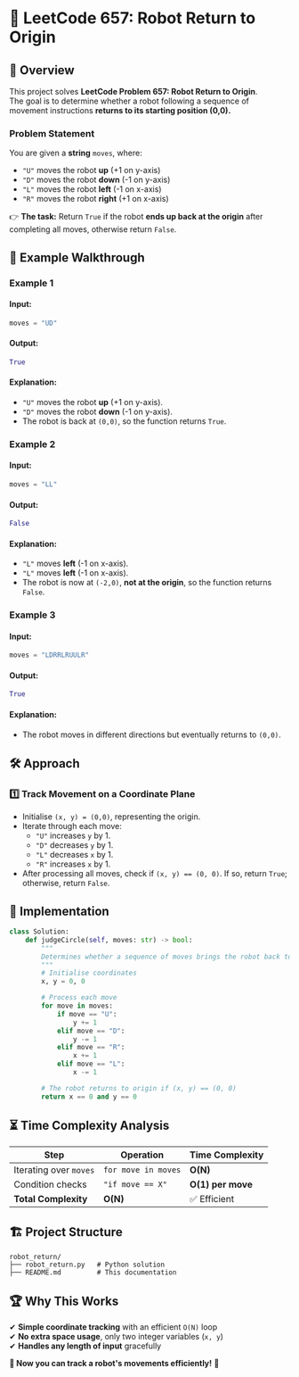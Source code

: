 # 🤖 **LeetCode 657: Robot Return to Origin**

## 📌 **Overview**
This project solves **LeetCode Problem 657: Robot Return to Origin**.  
The goal is to determine whether a robot following a sequence of movement instructions **returns to its starting position (0,0).**  

### **Problem Statement**
You are given a **string** `moves`, where:
- `"U"` moves the robot **up** (+1 on y-axis)
- `"D"` moves the robot **down** (-1 on y-axis)
- `"L"` moves the robot **left** (-1 on x-axis)
- `"R"` moves the robot **right** (+1 on x-axis)

👉 **The task:** Return `True` if the robot **ends up back at the origin** after completing all moves, otherwise return `False`.

## 🎯 **Example Walkthrough**

### **Example 1**
#### **Input:**
```python
moves = "UD"
```
#### **Output:**
```python
True
```
#### **Explanation:**
- `"U"` moves the robot **up** (+1 on y-axis).
- `"D"` moves the robot **down** (-1 on y-axis).
- The robot is back at `(0,0)`, so the function returns `True`.

### **Example 2**
#### **Input:**
```python
moves = "LL"
```
#### **Output:**
```python
False
```
#### **Explanation:**
- `"L"` moves **left** (-1 on x-axis).
- `"L"` moves **left** (-1 on x-axis).
- The robot is now at `(-2,0)`, **not at the origin**, so the function returns `False`.

### **Example 3**
#### **Input:**
```python
moves = "LDRRLRUULR"
```
#### **Output:**
```python
True
```
#### **Explanation:**
- The robot moves in different directions but eventually returns to `(0,0)`.

## 🛠 **Approach**
### **1️⃣ Track Movement on a Coordinate Plane**
- Initialise `(x, y) = (0,0)`, representing the origin.
- Iterate through each move:
  - `"U"` increases `y` by 1.
  - `"D"` decreases `y` by 1.
  - `"L"` decreases `x` by 1.
  - `"R"` increases `x` by 1.
- After processing all moves, check if `(x, y) == (0, 0)`. If so, return `True`; otherwise, return `False`.

## 🚀 **Implementation**
```python
class Solution:
    def judgeCircle(self, moves: str) -> bool:
        """
        Determines whether a sequence of moves brings the robot back to the origin (0,0).
        """
        # Initialise coordinates
        x, y = 0, 0

        # Process each move
        for move in moves:
            if move == "U":
                y += 1
            elif move == "D":
                y -= 1
            elif move == "R":
                x += 1
            elif move == "L":
                x -= 1

        # The robot returns to origin if (x, y) == (0, 0)
        return x == 0 and y == 0
```

## ⏳ **Time Complexity Analysis**
| Step | Operation | Time Complexity |
|------|------------|----------------|
| Iterating over `moves` | `for move in moves` | **O(N)** |
| Condition checks | `"if move == X"` | **O(1) per move** |
| **Total Complexity** | **O(N)** | ✅ Efficient |

## 🏗 **Project Structure**
```
robot_return/
├── robot_return.py   # Python solution
├── README.md         # This documentation
```

## 🏆 **Why This Works**
✔ **Simple coordinate tracking** with an efficient `O(N)` loop  
✔ **No extra space usage**, only two integer variables (`x, y`)  
✔ **Handles any length of input** gracefully  

**🚀 Now you can track a robot's movements efficiently!** 🎯